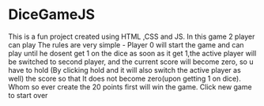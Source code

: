 # DiceGameJS
This is a fun project created using HTML ,CSS and JS.
In this game 2 player can play 
The rules are  very simple -
Player 0 will start the game and can play until he dosent get 1 on the dice
as soon as it get 1,the active player will be switched to second player, and the current score will become zero, so u have to hold
(By clicking hold and it will also switch the active player as well) the score so that It does not become zero(upon getting 1 on dice).
Whom so ever create the 20 points first will win the game.
Click new game to start over
